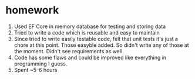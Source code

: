 # homework
1. Used EF Core in memory database for testing and storing data
2. Tried to write a code which is reusable and easy to maintain
3. Since tried to write easily testable code, felt that unit tests it's just a chore at this point. Those easyble added. So didn't write any of those at the moment. Didn't see requirements as well.
4. Code has some flaws and could be improved like everything in programming I guess.
5. Spent ~5-6 hours
